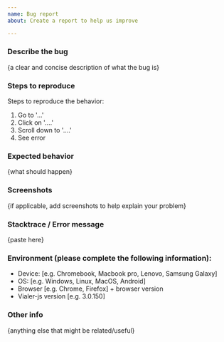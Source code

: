 ```yaml
---
name: Bug report
about: Create a report to help us improve

---
```


### Describe the bug

{a clear and concise description of what the bug is}

### Steps to reproduce

Steps to reproduce the behavior:
1. Go to '...'
2. Click on '....'
3. Scroll down to '....'
4. See error

### Expected behavior

{what should happen}

### Screenshots

{if applicable, add screenshots to help explain your problem}

### Stacktrace / Error message

{paste here}

### Environment (please complete the following information):

- Device: [e.g. Chromebook, Macbook pro, Lenovo, Samsung Galaxy]
 - OS: [e.g. Windows, Linux, MacOS, Android]
 - Browser [e.g. Chrome, Firefox] + browser version
 - Vialer-js version [e.g. 3.0.150]

### Other info

{anything else that might be related/useful}
